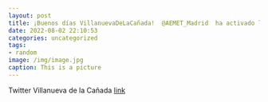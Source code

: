 ```yaml
---
layout: post
title: ¡Buenos días VillanuevaDeLaCañada!  @AEMET_Madrid  ha activado la alerta naranja por altas temperaturas. Hoy se alcanzarán los ...
date: 2022-08-02 22:10:53
categories: uncategorized
tags:
- random
image: /img/image.jpg
caption: This is a picture
---
```

Twitter Villanueva de la Cañada [link](https://twitter.com/AytoVDLCanada/status/1554366289384275968)
